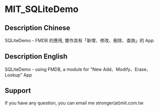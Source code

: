 MIT_SQLiteDemo
==============

## Description Chinese

SQLiteDemo - FMDB 的應用, 實作具有「新增、修改、刪除、查詢」的 App

## Description English

SQLiteDemo - using FMDB, a module for "New Add、Modify、Erase、Lookup" App

## Support

If you have any question, you can email me stronger(at)mit.com.tw

